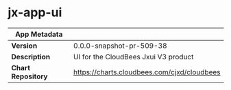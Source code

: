 # jx-app-ui

|App Metadata||
|---|---|
| **Version** | 0.0.0-snapshot-pr-509-38 |
| **Description** | UI for the CloudBees Jxui V3 product |
| **Chart Repository** | https://charts.cloudbees.com/cjxd/cloudbees |
